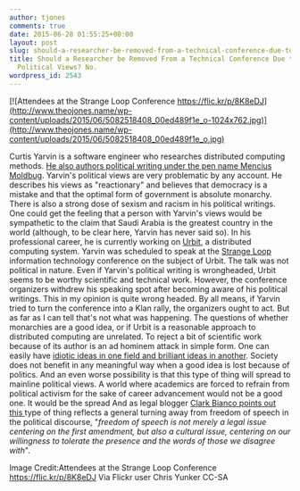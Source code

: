 ```yaml
---
author: tjones
comments: true
date: 2015-06-28 01:55:25+00:00
layout: post
slug: should-a-researcher-be-removed-from-a-technical-conference-due-to-unrelated-political-views-no
title: Should a Researcher be Removed From a Technical Conference Due to Unrelated
  Political Views? No.
wordpress_id: 2543
---
```


[![Attendees at the Strange Loop Conference https://flic.kr/p/8K8eDJ](http://www.theojones.name/wp-content/uploads/2015/06/5082518408_00ed489f1e_o-1024x762.jpg)](http://www.theojones.name/wp-content/uploads/2015/06/5082518408_00ed489f1e_o.jpg)





Curtis Yarvin is a software engineer who researches distributed computing methods. [He also authors ](http://unqualified-reservations.blogspot.com/)[political writing under the pen name Mencius Moldbug](http://moldbuggery.blogspot.com/). Yarvin's political views are very problematic by any account. He describes his views as "reactionary" and believes that democracy is a mistake and that the optimal form of government is absolute monarchy. There is also a strong dose of sexism and racism in his political writings. One could get the feeling that a person with Yarvin's views would be sympathetic to the claim that Saudi Arabia is the greatest country in the world (although, to be clear here, Yarvin has never said so). In his professional career, he is currently working on [Urbit](http://popehat.com/2013/12/06/nock-hoon-etc-for-non-vulcans-why-urbit-matters/), a distributed computing system. Yarvin was scheduled to speak at the [Strange Loop ](https://thestrangeloop.com/about.html) information technology conference on the subject of Urbit. The talk was not political in nature. Even if Yarvin's political writing is wrongheaded, Urbit seems to be worthy scientific and technical work. However, the conference organizers withdrew his speaking spot after becoming aware of his political writings. This in my opinion is quite wrong headed. By all means, if Yarvin tried to turn the conference into a Klan rally, the organizers ought to act. But as far as I can tell that's not what was happening. The questions of whether monarchies are a good idea, or if Urbit is a reasonable approach to distributed computing are unrelated. To reject a bit of scientific work because of its author is an ad hominem attack in simple form. One can easily have [idiotic ideas in one field and brilliant ideas in another](http://rationalwiki.org/wiki/Nobel_disease). Society does not benefit in any meaningful way when a good idea is lost because of politics. And an even worse possibility is that this type of thing will spread to mainline political views. A world where academics are forced to refrain from political activism for the sake of career advancement would not be a good one. It would be the spread And as legal blogger [Clark Bianco points out this ](http://popehat.com/2015/06/10/two-kinds-of-freedom-of-speech-or-strangeloop-vs-curtis-yarvin/#comments)type of thing reflects a general turning away from freedom of speech in the political discourse, "_freedom of speech is not merely a legal issue centering on the first amendment, but also a cultural issue, centering on our willingness to tolerate the presence and the words of those we disagree with_".

Image Credit:Attendees at the Strange Loop Conference https://flic.kr/p/8K8eDJ Via Flickr user Chris Yunker CC-SA
